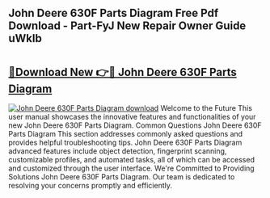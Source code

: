 ## John Deere 630F Parts Diagram Free Pdf Download - Part-FyJ New Repair Owner Guide uWklb

# <h2><a href="http://dfl4bx.blite.top/?on=John+Deere+630F+Parts+Diagram">🔗Download New 👉🔴 John Deere 630F Parts Diagram</a></h2>

[![John Deere 630F Parts Diagram download](https://i.imgur.com/lujVjoI.png)](http://dfl4bx.blite.top/?on=John+Deere+630F+Parts+Diagram)
Welcome to the Future This user manual showcases the innovative features and functionalities of your new John Deere 630F Parts Diagram. Common Questions John Deere 630F Parts Diagram This section addresses commonly asked questions and provides helpful troubleshooting tips. John Deere 630F Parts Diagram advanced features include object detection, fingerprint scanning, customizable profiles, and automated tasks, all of which can be accessed and customized through the user interface. We're Committed to Providing Solutions John Deere 630F Parts Diagram. Our team is dedicated to resolving your concerns promptly and efficiently.
